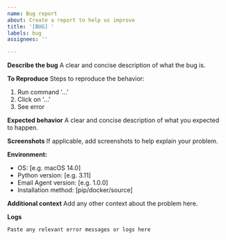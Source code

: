 ```yaml
---
name: Bug report
about: Create a report to help us improve
title: '[BUG] '
labels: bug
assignees: ''

---
```


**Describe the bug**
A clear and concise description of what the bug is.

**To Reproduce**
Steps to reproduce the behavior:
1. Run command '...'
2. Click on '...'
3. See error

**Expected behavior**
A clear and concise description of what you expected to happen.

**Screenshots**
If applicable, add screenshots to help explain your problem.

**Environment:**
 - OS: [e.g. macOS 14.0]
 - Python version: [e.g. 3.11]
 - Email Agent version: [e.g. 1.0.0]
 - Installation method: [pip/docker/source]

**Additional context**
Add any other context about the problem here.

**Logs**
```
Paste any relevant error messages or logs here
```